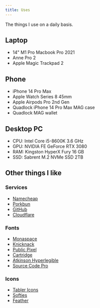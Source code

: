 ```yaml
---
title: Uses
---
```


The things I use on a daily basis.

## Laptop
* 14" M1 Pro Macbook Pro 2021
* Anne Pro 2
* Apple Magic Trackpad 2

## Phone
* iPhone 14 Pro Max
* Apple Watch Series 8 45mm
* Apple Airpods Pro 2nd Gen
* Quadlock iPhone 14 Pro Max MAG case
* Quadlock MAG wallet

## Desktop PC
* CPU: Intel Core i5-8600K 3.6 GHz
* GPU: NVIDIA FE GeForce RTX 3080
* RAM: Kingston HyperX Fury 16 GB
* SSD: Sabrent M.2 NVMe SSD 2TB

## Other things I like

### Services

* [Namecheap](https://www.namecheap.com/)
* [Porkbun](https://porkbun.com/)
* [GitHub](https://github.com/)
* [Cloudflare](https://www.cloudflare.com/)

### Fonts

* [Monaspace](https://github.com/githubnext/monaspace)
* [Knicknack](https://www.myfonts.com/collections/knicknack-font-great-scott)
* [Public Pixel](https://www.fontspace.com/public-pixel-font-f72305)
* [Cartridge](https://simplebits.shop/collections/fonts/products/cartridge)
* [Atkinson Hyperlegible](https://brailleinstitute.org/freefont)
* [Source Code Pro](https://github.com/adobe-fonts/source-code-pro)


### Icons
* [Tabler Icons](https://tabler-icons.io)
* [Softies](https://www.robbiepearce.com/softies)
* [Feather](https://feathericons.com/)